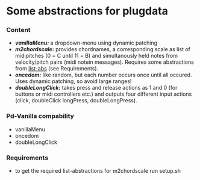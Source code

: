 # Some abstractions for plugdata

### Content

- ***vanillaMenu:*** a dropdown-menu using dynamic patching
- ***m2chordscale:*** provides chordnames, a corresponding scale as list of midipitches (0 = C until 11 = B) and simultanously held notes from velocity/pitch pairs (midi notein messages). Requires some abstractions from [list-abs](https://github.com/pd-externals/list-abs) (see Requirements).
- ***oncedom:*** like random, but each number occurs once until all occured.
Uses dynamic patching, so avoid large ranges!
- ***doubleLongClick:*** takes press and release actions as 1 and 0 (for buttons or midi controllers etc.) and outputs four different input actions (click, doubleClick longPress, doubleLongPress).

### Pd-Vanilla compability

- vanillaMenu
- oncedom
- doubleLongClick

### Requirements

- to get the required list-abstractions for m2chordscale run setup.sh